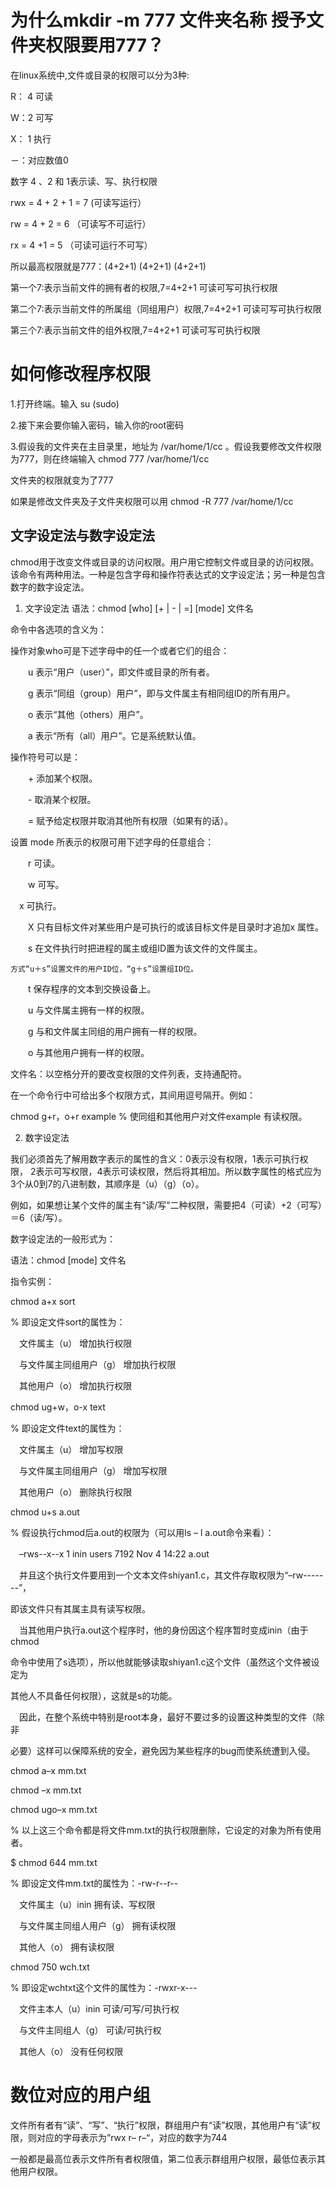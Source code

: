 # 为什么mkdir -m 777 文件夹名称 授予文件夹权限要用777？

在linux系统中,文件或目录的权限可以分为3种:

R： 4  可读

W：2 可写

X： 1  执行


－：对应数值0

数字 4 、2 和 1表示读、写、执行权限

rwx = 4 + 2 + 1 = 7 (可读写运行）

rw = 4 + 2 = 6 （可读写不可运行）

rx = 4 +1 = 5 （可读可运行不可写）

所以最高权限就是777：(4+2+1) (4+2+1)  (4+2+1)

第一个7:表示当前文件的拥有者的权限,7=4+2+1 可读可写可执行权限

第二个7:表示当前文件的所属组（同组用户）权限,7=4+2+1 可读可写可执行权限

第三个7:表示当前文件的组外权限,7=4+2+1 可读可写可执行权限

# 如何修改程序权限 

1.打开终端。输入 su (sudo)

2.接下来会要你输入密码，输入你的root密码

3.假设我的文件夹在主目录里，地址为  /var/home/1/cc  。假设我要修改文件权限为777，则在终端输入  chmod  777 /var/home/1/cc

文件夹的权限就变为了777

如果是修改文件夹及子文件夹权限可以用  chmod -R 777 /var/home/1/cc

## 文字设定法与数字设定法

chmod用于改变文件或目录的访问权限。用户用它控制文件或目录的访问权限。该命令有两种用法。一种是包含字母和操作符表达式的文字设定法；另一种是包含数字的数字设定法。

1. 文字设定法
语法：chmod [who] [+ | - | =] [mode] 文件名

命令中各选项的含义为：

操作对象who可是下述字母中的任一个或者它们的组合：

　　u 表示“用户（user）”，即文件或目录的所有者。

　　g 表示“同组（group）用户”，即与文件属主有相同组ID的所有用户。

　　o 表示“其他（others）用户”。

　　a 表示“所有（all）用户”。它是系统默认值。

操作符号可以是：

　　+ 添加某个权限。

　　- 取消某个权限。

　　= 赋予给定权限并取消其他所有权限（如果有的话）。

设置 mode 所表示的权限可用下述字母的任意组合：

　　r 可读。

　　w 可写。

  　x 可执行。

　　X 只有目标文件对某些用户是可执行的或该目标文件是目录时才追加x 属性。

　　s 在文件执行时把进程的属主或组ID置为该文件的文件属主。

    方式“u＋s”设置文件的用户ID位，“g＋s”设置组ID位。

　　t 保存程序的文本到交换设备上。

　　u 与文件属主拥有一样的权限。

　　g 与和文件属主同组的用户拥有一样的权限。

　　o 与其他用户拥有一样的权限。

文件名：以空格分开的要改变权限的文件列表，支持通配符。
　　

在一个命令行中可给出多个权限方式，其间用逗号隔开。例如：

chmod g+r，o+r example  % 使同组和其他用户对文件example 有读权限。

2. 数字设定法

我们必须首先了解用数字表示的属性的含义：0表示没有权限，1表示可执行权限， 2表示可写权限，4表示可读权限，然后将其相加。所以数字属性的格式应为3个从0到7的八进制数，其顺序是（u）（g）（o）。

例如，如果想让某个文件的属主有“读/写”二种权限，需要把4（可读）+2（可写）＝6（读/写）。

数字设定法的一般形式为：

语法：chmod [mode] 文件名

指令实例：

chmod a+x sort   

% 即设定文件sort的属性为：

　文件属主（u） 增加执行权限

　与文件属主同组用户（g） 增加执行权限

　其他用户（o） 增加执行权限
 
chmod ug+w，o-x text

% 即设定文件text的属性为：

　文件属主（u） 增加写权限

　与文件属主同组用户（g） 增加写权限

　其他用户（o） 删除执行权限
 
chmod u+s a.out

% 假设执行chmod后a.out的权限为（可以用ls – l a.out命令来看）：

　–rws--x--x 1 inin users 7192 Nov 4 14:22 a.out

　并且这个执行文件要用到一个文本文件shiyan1.c，其文件存取权限为“–rw-------”，

  即该文件只有其属主具有读写权限。

　当其他用户执行a.out这个程序时，他的身份因这个程序暂时变成inin（由于chmod

  命令中使用了s选项），所以他就能够读取shiyan1.c这个文件（虽然这个文件被设定为

  其他人不具备任何权限），这就是s的功能。

　因此，在整个系统中特别是root本身，最好不要过多的设置这种类型的文件（除非

  必要）这样可以保障系统的安全，避免因为某些程序的bug而使系统遭到入侵。
 
chmod a–x mm.txt

chmod –x mm.txt

chmod ugo–x mm.txt

% 以上这三个命令都是将文件mm.txt的执行权限删除，它设定的对象为所有使用者。
 
$ chmod 644 mm.txt

% 即设定文件mm.txt的属性为：-rw-r--r--

　文件属主（u）inin 拥有读、写权限

　与文件属主同组人用户（g） 拥有读权限

　其他人（o） 拥有读权限
 
chmod 750 wch.txt

% 即设定wchtxt这个文件的属性为：-rwxr-x---

　文件主本人（u）inin 可读/可写/可执行权

　与文件主同组人（g） 可读/可执行权

　其他人（o） 没有任何权限

# 数位对应的用户组

文件所有者有“读”、“写”、“执行”权限，群组用户有“读”权限，其他用户有“读”权限，则对应的字母表示为”rwx r– r–“，对应的数字为744

一般都是最高位表示文件所有者权限值，第二位表示群组用户权限，最低位表示其他用户权限。

